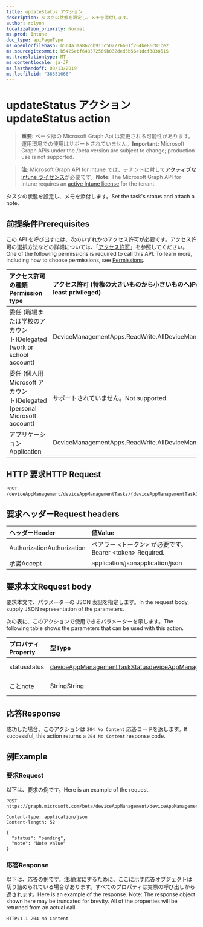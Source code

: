 ```yaml
---
title: updateStatus アクション
description: タスクの状態を設定し、メモを添付します。
author: rolyon
localization_priority: Normal
ms.prod: Intune
doc_type: apiPageType
ms.openlocfilehash: b504a3aa862db913c502276b01f264be86c81ce2
ms.sourcegitcommit: b5425ebf648572569b032ded5b56e1dcf3830515
ms.translationtype: MT
ms.contentlocale: ja-JP
ms.lasthandoff: 08/13/2019
ms.locfileid: "36351666"
---
```

# <a name="updatestatus-action"></a><span data-ttu-id="82034-103">updateStatus アクション</span><span class="sxs-lookup"><span data-stu-id="82034-103">updateStatus action</span></span>

> <span data-ttu-id="82034-104">**重要:** ベータ版の Microsoft Graph Api は変更される可能性があります。運用環境での使用はサポートされていません。</span><span class="sxs-lookup"><span data-stu-id="82034-104">**Important:** Microsoft Graph APIs under the /beta version are subject to change; production use is not supported.</span></span>

> <span data-ttu-id="82034-105">**注:** Microsoft Graph API for Intune では、テナントに対して[アクティブな intune ライセンス](https://go.microsoft.com/fwlink/?linkid=839381)が必要です。</span><span class="sxs-lookup"><span data-stu-id="82034-105">**Note:** The Microsoft Graph API for Intune requires an [active Intune license](https://go.microsoft.com/fwlink/?linkid=839381) for the tenant.</span></span>

<span data-ttu-id="82034-106">タスクの状態を設定し、メモを添付します。</span><span class="sxs-lookup"><span data-stu-id="82034-106">Set the task's status and attach a note.</span></span>

## <a name="prerequisites"></a><span data-ttu-id="82034-107">前提条件</span><span class="sxs-lookup"><span data-stu-id="82034-107">Prerequisites</span></span>
<span data-ttu-id="82034-p101">この API を呼び出すには、次のいずれかのアクセス許可が必要です。アクセス許可の選択方法などの詳細については、「[アクセス許可](/graph/permissions-reference)」を参照してください。</span><span class="sxs-lookup"><span data-stu-id="82034-p101">One of the following permissions is required to call this API. To learn more, including how to choose permissions, see [Permissions](/graph/permissions-reference).</span></span>

|<span data-ttu-id="82034-110">アクセス許可の種類</span><span class="sxs-lookup"><span data-stu-id="82034-110">Permission type</span></span>|<span data-ttu-id="82034-111">アクセス許可 (特権の大きいものから小さいものへ)</span><span class="sxs-lookup"><span data-stu-id="82034-111">Permissions (from most to least privileged)</span></span>|
|:---|:---|
|<span data-ttu-id="82034-112">委任 (職場または学校のアカウント)</span><span class="sxs-lookup"><span data-stu-id="82034-112">Delegated (work or school account)</span></span>|<span data-ttu-id="82034-113">DeviceManagementApps.ReadWrite.All</span><span class="sxs-lookup"><span data-stu-id="82034-113">DeviceManagementApps.ReadWrite.All</span></span>|
|<span data-ttu-id="82034-114">委任 (個人用 Microsoft アカウント)</span><span class="sxs-lookup"><span data-stu-id="82034-114">Delegated (personal Microsoft account)</span></span>|<span data-ttu-id="82034-115">サポートされていません。</span><span class="sxs-lookup"><span data-stu-id="82034-115">Not supported.</span></span>|
|<span data-ttu-id="82034-116">アプリケーション</span><span class="sxs-lookup"><span data-stu-id="82034-116">Application</span></span>|<span data-ttu-id="82034-117">DeviceManagementApps.ReadWrite.All</span><span class="sxs-lookup"><span data-stu-id="82034-117">DeviceManagementApps.ReadWrite.All</span></span>|

## <a name="http-request"></a><span data-ttu-id="82034-118">HTTP 要求</span><span class="sxs-lookup"><span data-stu-id="82034-118">HTTP Request</span></span>
<!-- {
  "blockType": "ignored"
}
-->
``` http
POST /deviceAppManagement/deviceAppManagementTasks/{deviceAppManagementTaskId}/updateStatus
```

## <a name="request-headers"></a><span data-ttu-id="82034-119">要求ヘッダー</span><span class="sxs-lookup"><span data-stu-id="82034-119">Request headers</span></span>
|<span data-ttu-id="82034-120">ヘッダー</span><span class="sxs-lookup"><span data-stu-id="82034-120">Header</span></span>|<span data-ttu-id="82034-121">値</span><span class="sxs-lookup"><span data-stu-id="82034-121">Value</span></span>|
|:---|:---|
|<span data-ttu-id="82034-122">Authorization</span><span class="sxs-lookup"><span data-stu-id="82034-122">Authorization</span></span>|<span data-ttu-id="82034-123">ベアラー &lt;トークン&gt; が必要です。</span><span class="sxs-lookup"><span data-stu-id="82034-123">Bearer &lt;token&gt; Required.</span></span>|
|<span data-ttu-id="82034-124">承諾</span><span class="sxs-lookup"><span data-stu-id="82034-124">Accept</span></span>|<span data-ttu-id="82034-125">application/json</span><span class="sxs-lookup"><span data-stu-id="82034-125">application/json</span></span>|

## <a name="request-body"></a><span data-ttu-id="82034-126">要求本文</span><span class="sxs-lookup"><span data-stu-id="82034-126">Request body</span></span>
<span data-ttu-id="82034-127">要求本文で、パラメーターの JSON 表記を指定します。</span><span class="sxs-lookup"><span data-stu-id="82034-127">In the request body, supply JSON representation of the parameters.</span></span>

<span data-ttu-id="82034-128">次の表に、このアクションで使用できるパラメーターを示します。</span><span class="sxs-lookup"><span data-stu-id="82034-128">The following table shows the parameters that can be used with this action.</span></span>

|<span data-ttu-id="82034-129">プロパティ</span><span class="sxs-lookup"><span data-stu-id="82034-129">Property</span></span>|<span data-ttu-id="82034-130">型</span><span class="sxs-lookup"><span data-stu-id="82034-130">Type</span></span>|<span data-ttu-id="82034-131">説明</span><span class="sxs-lookup"><span data-stu-id="82034-131">Description</span></span>|
|:---|:---|:---|
|<span data-ttu-id="82034-132">status</span><span class="sxs-lookup"><span data-stu-id="82034-132">status</span></span>|[<span data-ttu-id="82034-133">deviceAppManagementTaskStatus</span><span class="sxs-lookup"><span data-stu-id="82034-133">deviceAppManagementTaskStatus</span></span>](../resources/intune-partnerintegration-deviceappmanagementtaskstatus.md)|<span data-ttu-id="82034-134">状態</span><span class="sxs-lookup"><span data-stu-id="82034-134">The status</span></span>|
|<span data-ttu-id="82034-135">こと</span><span class="sxs-lookup"><span data-stu-id="82034-135">note</span></span>|<span data-ttu-id="82034-136">String</span><span class="sxs-lookup"><span data-stu-id="82034-136">String</span></span>|<span data-ttu-id="82034-137">メモ</span><span class="sxs-lookup"><span data-stu-id="82034-137">The note</span></span>|



## <a name="response"></a><span data-ttu-id="82034-138">応答</span><span class="sxs-lookup"><span data-stu-id="82034-138">Response</span></span>
<span data-ttu-id="82034-139">成功した場合、このアクションは `204 No Content` 応答コードを返します。</span><span class="sxs-lookup"><span data-stu-id="82034-139">If successful, this action returns a `204 No Content` response code.</span></span>

## <a name="example"></a><span data-ttu-id="82034-140">例</span><span class="sxs-lookup"><span data-stu-id="82034-140">Example</span></span>

### <a name="request"></a><span data-ttu-id="82034-141">要求</span><span class="sxs-lookup"><span data-stu-id="82034-141">Request</span></span>
<span data-ttu-id="82034-142">以下は、要求の例です。</span><span class="sxs-lookup"><span data-stu-id="82034-142">Here is an example of the request.</span></span>
``` http
POST https://graph.microsoft.com/beta/deviceAppManagement/deviceAppManagementTasks/{deviceAppManagementTaskId}/updateStatus

Content-type: application/json
Content-length: 52

{
  "status": "pending",
  "note": "Note value"
}
```

### <a name="response"></a><span data-ttu-id="82034-143">応答</span><span class="sxs-lookup"><span data-stu-id="82034-143">Response</span></span>
<span data-ttu-id="82034-p102">以下は、応答の例です。注:簡潔にするために、ここに示す応答オブジェクトは切り詰められている場合があります。すべてのプロパティは実際の呼び出しから返されます。</span><span class="sxs-lookup"><span data-stu-id="82034-p102">Here is an example of the response. Note: The response object shown here may be truncated for brevity. All of the properties will be returned from an actual call.</span></span>
``` http
HTTP/1.1 204 No Content
```






